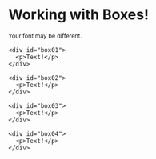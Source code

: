 <!DOCTYPE html>
<html lang="en">
  <head>
    <meta charset="UTF-8" />
    <title>Box Model</title>
    <link href="css/style.css" ref"stylesheet" />
  </head>

  <body>
    <h1>Working with Boxes!</h1>
    <p><small>Your font may be different.</small></p>

    <div id="box01">
      <p>Text!</p>
    </div>

    <div id="box02">
      <p>Text!</p>
    </div>

    <div id="box03">
      <p>Text!</p>
    </div>

    <div id="box04">
      <p>Text!</p>
    </div>

  </body>
</html>
